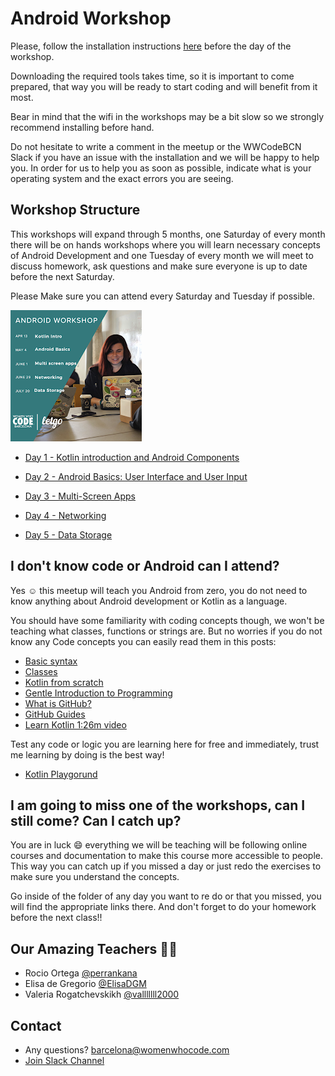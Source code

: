 # Android Workshop

Please, follow the installation instructions [here](/Installation.md) before the day of the workshop.

Downloading the required tools takes time,
so it is important to come prepared, that way you will be ready to start coding and will benefit from it most.

Bear in mind that the wifi in the workshops may be a bit slow so we strongly recommend installing before hand.

Do not hesitate to write a comment in the meetup or the WWCodeBCN Slack if you have an issue with the installation and we will be happy to help you. In order for us to help you as soon as possible, indicate what is your operating system and the exact errors you are seeing.

## Workshop Structure

This workshops will expand through 5 months, one Saturday of every month there will be on hands workshops where you will learn necessary concepts of Android Development and one Tuesday of every month we will meet to discuss homework, ask questions and make sure everyone is up to date before the next Saturday.

Please Make sure you can attend every Saturday and Tuesday if possible.

![calendar of workshops](https://github.com/WomenWhoCode/AndroidWorkshops_BCN/blob/master/workshop_calendar.PNG)

- [Day 1 - Kotlin introduction and Android Components ](https://github.com/WomenWhoCode/AndroidWorkshops_BCN/blob/master/Day%201%20-%20Kotlin%20Basics)

- [Day 2 - Android Basics: User Interface and User Input ](https://github.com/WomenWhoCode/AndroidWorkshops_BCN/blob/master/Day%202%20-%20Android%20Basics)

- [Day 3 - Multi-Screen Apps ](https://github.com/WomenWhoCode/AndroidWorkshops_BCN/blob/master/Day%203%20-%20Multi%20Screen%20Apps)

- [Day 4 - Networking ](https://github.com/WomenWhoCode/AndroidWorkshops_BCN/blob/master/Day%204%20-%20Networking)

- [Day 5 - Data Storage](https://github.com/WomenWhoCode/AndroidWorkshops_BCN/blob/master/Day%205%20-%20Data%20Storage)

## I don't know code or Android can I attend?

Yes ☺️ this meetup will teach you Android from zero, you do not need to know anything about Android development or Kotlin as a language.

You should have some familiarity with coding concepts though, we won't be teaching what classes, functions or strings are. But no worries if you do not know any Code concepts you can easily read them in this posts:

- [Basic syntax](https://kotlinlang.org/docs/reference/basic-syntax.html)
- [Classes](https://kotlinlang.org/docs/reference/classes.html)
- [Kotlin from scratch](https://code.tutsplus.com/series/kotlin-from-scratch--cms-1209)
- [Gentle Introduction to Programming](https://link.medium.com/0L1UnynxDV)
- [What is GitHub?](https://github.com/WomenWhoCode/WWCodeBarcelona/tree/master/Github%20-%20HackNight)
- [GitHub Guides](https://guides.github.com/)
- [Learn Kotlin 1:26m video](https://youtu.be/H_oGi8uuDpA)

Test any code or logic you are learning here for free and immediately, trust me learning by doing is the best way!

- [Kotlin Playgorund](https://play.kotlinlang.org/)

## I am going to miss one of the workshops, can I still come? Can I catch up?

You are in luck 😄 everything we will be teaching will be following online courses and documentation to make this course more accessible to people. This way you can catch up if you missed a day or just redo the exercises to make sure you understand the concepts.

Go inside of the folder of any day you want to re do or that you missed, you will find the appropriate links there. And don't forget to do your homework before the next class!!

## Our Amazing Teachers 👩‍💻

- Rocio Ortega [@perrankana](https://twitter.com/Perrankana)
- Elisa de Gregorio [@ElisaDGM](https://twitter.com/ElisaDGM)
- Valeria Rogatchevskikh [@valllllll2000](https://twitter.com/valllllll2000)


## Contact

- Any questions? [barcelona@womenwhocode.com](mailto:barcelona@womenwhocode.comn)
- [Join Slack Channel](https://buff.ly/2mMjaf5)
